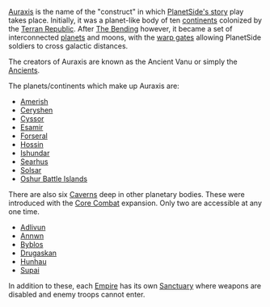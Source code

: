 [Auraxis](Auraxis.md) is the name of the "construct" in which
[PlanetSide's story](Planetside_Backstory.md) play takes place. Initially, it
was a planet-like body of ten [continents](Continent.md) colonized by the
[Terran Republic](../etc/Terran_Republic.md). After
[The Bending](../etc/The_Bending.md) however, it became a set of interconnected
[planets](Planet.md) and moons, with the [warp gates](Warpgate.md) allowing
PlanetSide soldiers to cross galactic distances.

The creators of Auraxis are known as the Ancient Vanu or simply the
[Ancients](../terminology/Ancients.md).

The planets/continents which make up Auraxis are:

- [Amerish](Amerish.md)
- [Ceryshen](Ceryshen.md)
- [Cyssor](Cyssor.md)
- [Esamir](Esamir.md)
- [Forseral](Forseral.md)
- [Hossin](Hossin.md)
- [Ishundar](Ishundar.md)
- [Searhus](Searhus.md)
- [Solsar](Solsar.md)
- [Oshur Battle Islands](Oshur.md)

There are also six [Caverns](Caverns.md) deep in other planetary bodies. These
were introduced with the [Core Combat](../items/Core_Combat.md) expansion. Only
two are accessible at any one time.

- [Adlivun](Adlivun.md)
- [Annwn](Annwn.md)
- [Byblos](Byblos.md)
- [Drugaskan](Drugaskan.md)
- [Hunhau](Hunhau.md)
- [Supai](Supai.md)

In addition to these, each [Empire](../terminology/Empire.md) has its own
[Sanctuary](Sanctuary.md) where weapons are disabled and enemy troops cannot
enter.

<!--[Category:Locations](../Category:Locations.md)-->
